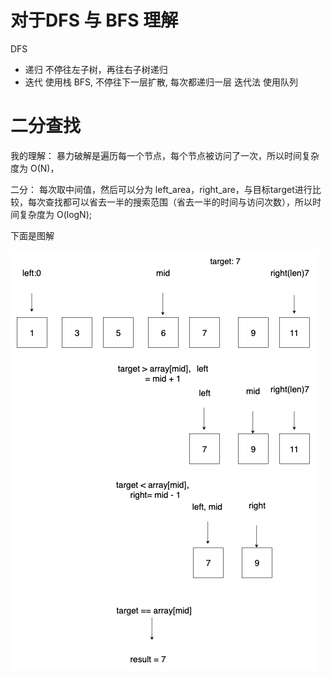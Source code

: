 # 对于DFS 与 BFS 理解


DFS 
- 递归 不停往左子树，再往右子树递归
- 迭代 使用栈
BFS, 不停往下一层扩散, 每次都递归一层
迭代法 使用队列

# 二分查找
我的理解：
暴力破解是遍历每一个节点，每个节点被访问了一次，所以时间复杂度为 O(N)，

二分：
每次取中间值，然后可以分为 left_area，right_are，与目标target进行比较，每次查找都可以省去一半的搜索范围（省去一半的时间与访问次数），所以时间复杂度为 O(logN);

下面是图解

!['二分查找'](./二分查找.png)





